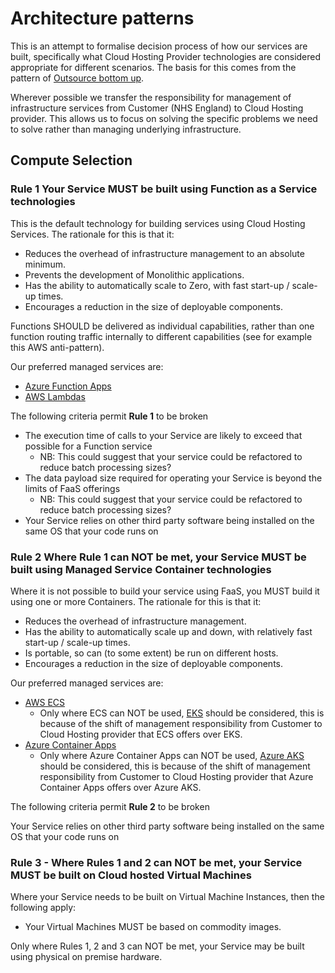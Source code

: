 # Architecture patterns

This is an attempt to formalise decision process of how our services are built, specifically what Cloud Hosting Provider technologies are considered appropriate for different scenarios. The basis for this comes from the pattern of [Outsource bottom up]((patterns/outsource-bottom-up.md)).

Wherever possible we transfer the responsibility for management of infrastructure services from Customer (NHS England) to Cloud Hosting provider. This allows us to focus on solving the specific problems we need to solve rather than managing underlying infrastructure.

## Compute Selection

### Rule 1 Your Service MUST be built using __Function as a Service__ technologies
This is the default technology for building services using Cloud Hosting Services. The rationale for this is that it:

* Reduces the overhead of infrastructure management to an absolute minimum.
* Prevents the development of Monolithic applications.
* Has the ability to automatically scale to Zero, with fast start-up / scale-up times.
* Encourages a reduction in the size of deployable components.

Functions SHOULD be delivered as individual capabilities, rather than one function routing traffic internally to different capabilities (see for example this AWS anti-pattern).

Our preferred managed services are:

* [Azure Function Apps](https://learn.microsoft.com/en-us/azure/architecture/serverless-quest/reference-architectures)
* [AWS Lambdas](https://docs.aws.amazon.com/whitepapers/latest/serverless-multi-tier-architectures-api-gateway-lambda/sample-architecture-patterns.html)


The following criteria permit __Rule 1__ to be broken

* The execution time of calls to your Service are likely to exceed that possible for a Function service
    * NB: This could suggest that your service could be refactored to reduce batch processing sizes?
* The data payload size required for operating your Service is beyond the limits of FaaS offerings
    * NB: This could suggest that your service could be refactored to reduce batch processing sizes?
* Your Service relies on other third party software being installed on the same OS that your code runs on

### Rule 2 Where Rule 1 can NOT be met, your Service MUST be built using __Managed Service Container__ technologies

Where it is not possible to build your service using FaaS, you MUST build it using one or more Containers. The rationale for this is that it:

* Reduces the overhead of infrastructure management.
* Has the ability to automatically scale up and down, with relatively fast start-up / scale-up times.
* Is portable, so can (to some extent) be run on different hosts.
* Encourages a reduction in the size of deployable components.

Our preferred managed services are:

* [AWS ECS](https://aws.amazon.com/ecs/)
    * Only where ECS can NOT be used, [EKS](https://aws.amazon.com/eks/) should be considered, this is because of the shift of management responsibility from Customer to Cloud Hosting provider that ECS offers over EKS.
* [Azure Container Apps](https://techcommunity.microsoft.com/t5/apps-on-azure-blog/build-intelligent-apps-and-microservices-with-azure-container/ba-p/3982588) 
    * Only where Azure Container Apps can NOT be used, [Azure AKS](https://learn.microsoft.com/en-us/azure/architecture/reference-architectures/containers/aks-microservices/aks-microservices) should be considered, this is because of the shift of management responsibility from Customer to Cloud Hosting provider that Azure Container Apps offers over Azure AKS.

The following criteria permit __Rule 2__ to be broken

Your Service relies on other third party software being installed on the same OS that your code runs on

### Rule 3 - Where Rules 1 and 2 can NOT be met, your Service MUST be built on Cloud hosted Virtual Machines

Where your Service needs to be built on Virtual Machine Instances, then the following apply:

* Your Virtual Machines MUST be based on commodity images.

Only where Rules 1, 2 and 3 can NOT be met, your Service may be built using physical on premise hardware.
